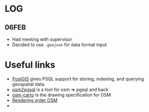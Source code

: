 # LOG

## 06FEB
- Had meeting with supervisor
- Decided to use `.geojson` for data format input

# Useful links
- [PostGIS](https://postgis.net/) gives PSQL support for storing, indexing, and querying geospatial data.
- [osm2pgsql](https://osm2pgsql.org/) is a tool for osm => pgsql and back
- [osm-carto](https://github.com/gravitystorm/openstreetmap-carto/blob/master/project.mml) is the drawing specification for OSM
- [Rendering order OSM](https://wiki.openstreetmap.org/wiki/OpenStreetMap_Carto#Rendering_order)
- 